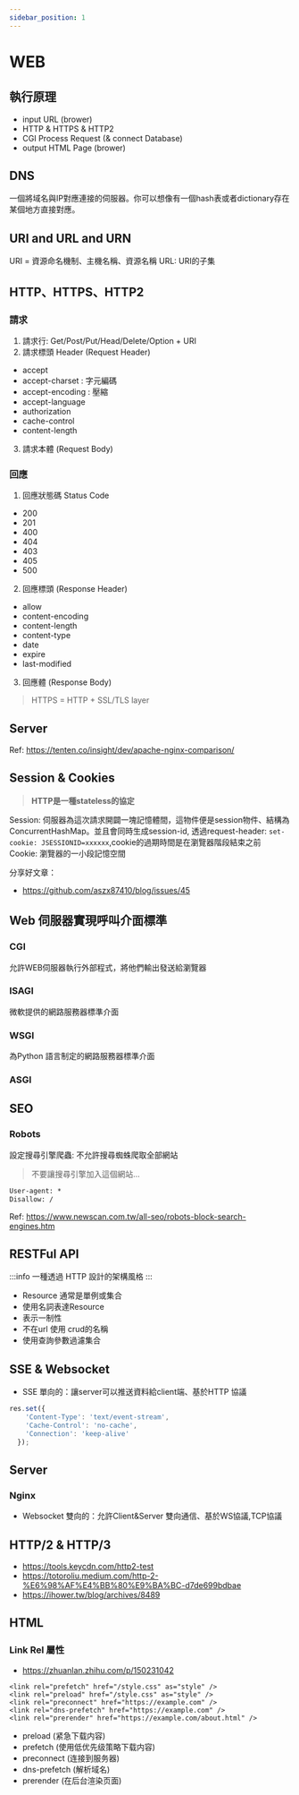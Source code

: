 ```yaml
---
sidebar_position: 1
---
```

# WEB
## 執行原理
- input URL (brower)
- HTTP & HTTPS & HTTP2
- CGI Process Request (& connect Database)
- output HTML Page (brower)

## DNS
一個將域名與IP對應連接的伺服器。你可以想像有一個hash表或者dictionary存在某個地方直接對應。

## URI and URL and URN
URI = 資源命名機制、主機名稱、資源名稱
URL: URI的子集

## HTTP、HTTPS、HTTP2
### 請求
1. 請求行: Get/Post/Put/Head/Delete/Option + URI
2. 請求標頭 Header (Request Header)
- accept
- accept-charset : 字元編碼
- accept-encoding : 壓縮
- accept-language
- authorization
- cache-control
- content-length
3. 請求本體 (Request Body)

### 回應
1. 回應狀態碼 Status Code
- 200
- 201
- 400
- 404
- 403
- 405
- 500
2. 回應標頭 (Response Header)
- allow
- content-encoding
- content-length
- content-type
- date
- expire
- last-modified

3. 回應體 (Response Body)

> HTTPS = HTTP + SSL/TLS layer

## Server
Ref: https://tenten.co/insight/dev/apache-nginx-comparison/

## Session & Cookies
> **HTTP是一種stateless的協定**

Session: 伺服器為這次請求開闢一塊記憶體間，這物件便是session物件、結構為ConcurrentHashMap。並且會同時生成session-id, 透過request-header: `set-cookie: JSESSIONID=xxxxxx`,cookie的過期時間是在瀏覽器階段結束之前
Cookie: 瀏覽器的一小段記憶空間

分享好文章：
- https://github.com/aszx87410/blog/issues/45


## Web 伺服器實現呼叫介面標準
### CGI
允許WEB伺服器執行外部程式，將他們輸出發送給瀏覽器
### ISAGI
微軟提供的網路服務器標準介面
### WSGI
為Python 語言制定的網路服務器標準介面
### ASGI

## SEO
### Robots
設定搜尋引擎爬蟲: 不允許搜尋蜘蛛爬取全部網站
> 不要讓搜尋引擎加入這個網站...

```txt title=robots.txt
User-agent: *
Disallow: /
```
Ref: https://www.newscan.com.tw/all-seo/robots-block-search-engines.htm

## RESTFul API
:::info
一種透過 HTTP 設計的架構風格
:::
- Resource 通常是單例或集合
- 使用名詞表達Resource
- 表示一制性
- 不在url 使用 crud的名稱
- 使用查詢參數過濾集合

## SSE & Websocket
- SSE 單向的：讓server可以推送資料給client端、基於HTTP 協議
```javascript
res.set({
    'Content-Type': 'text/event-stream',
    'Cache-Control': 'no-cache',
    'Connection': 'keep-alive'
  });
```

## Server
### Nginx
<!-- Apache 和 Nginx 都是流行的 Web 服務器軟件，它們的主要作用是接收客戶端的 HTTP 請求，並向客戶端發送 HTTP 響應。它們之間的比較可以從以下幾個方面進行：

設計理念
Apache 的設計理念是提供一個靈活的擴展框架，允許用戶通過插件機制添加新的功能。Nginx 的設計理念是高性能、低資源消耗和易於擴展。

性能
Nginx 通常被認為比 Apache 更快，主要原因是 Nginx 的事件驅動架構和非阻塞 I/O 設計，可以更高效地處理大量的並發請求。

資源消耗
Nginx 的資源消耗比 Apache 更低，主要原因是 Nginx 的設計目標是高性能低資源消耗。相比之下，Apache 的擴展框架和插件機制需要更多的資源。

配置和管理
Apache 的配置文件通常比較複雜，需要更多的管理和維護工作。Nginx 的配置文件相對簡單，易於理解和管理。

綜合來說，如果需要高性能、低資源消耗和簡單易用的 Web 服務器，建議選擇 Nginx；如果需要更靈活的擴展和功能，可以考慮使用 Apache。當然，在實際應用中，還需要根據具體需求進行選擇。
 -->

- Websocket 雙向的：允許Client&Server 雙向通信、基於WS協議,TCP協議


## HTTP/2 & HTTP/3
- https://tools.keycdn.com/http2-test
- https://totoroliu.medium.com/http-2-%E6%98%AF%E4%BB%80%E9%BA%BC-d7de699bdbae
- https://ihower.tw/blog/archives/8489

## HTML
### Link Rel 屬性
- https://zhuanlan.zhihu.com/p/150231042
```
<link rel="prefetch" href="/style.css" as="style" />
<link rel="preload" href="/style.css" as="style" />
<link rel="preconnect" href="https://example.com" />
<link rel="dns-prefetch" href="https://example.com" />
<link rel="prerender" href="https://example.com/about.html" />
```

- preload (紧急下载内容)
- prefetch (使用低优先级策略下载内容)
- preconnect (连接到服务器)
- dns-prefetch (解析域名)
- prerender (在后台渲染页面)